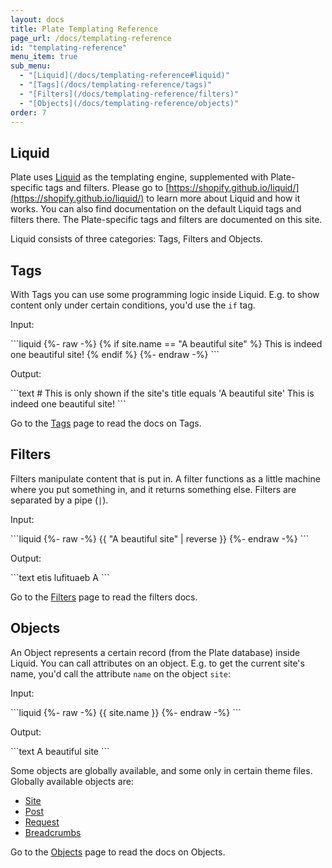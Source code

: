 ```yaml
---
layout: docs
title: Plate Templating Reference
page_url: /docs/templating-reference
id: "templating-reference"
menu_item: true
sub_menu:
  - "[Liquid](/docs/templating-reference#liquid)"
  - "[Tags](/docs/templating-reference/tags)"
  - "[Filters](/docs/templating-reference/filters)"
  - "[Objects](/docs/templating-reference/objects)"
order: 7
---
```


## Liquid

Plate uses [Liquid](https://shopify.github.io/liquid/) as the templating engine, supplemented with Plate-specific tags and filters. Please go to [https://shopify.github.io/liquid/](https://shopify.github.io/liquid/) to learn more about Liquid and how it works. You can also find documentation on the default Liquid tags and filters there. The Plate-specific tags and filters are documented on this site.

Liquid consists of three categories: Tags, Filters and Objects.

## Tags
With Tags you can use some programming logic inside Liquid. E.g. to show content only under certain conditions, you'd use the `if` tag.

<p class='no-margin'>Input:</p>
```liquid
{%- raw -%}
  {% if site.name == "A beautiful site" %}
    This is indeed one beautiful site!
  {% endif %}
{%- endraw -%}
```

<p class='no-margin'>Output:</p>
```text
# This is only shown if the site's title equals 'A beautiful site'
This is indeed one beautiful site!
```

Go to the [Tags](/docs/templating-reference/tags) page to read the docs on Tags.

## Filters
Filters manipulate content that is put in. A filter functions as a little machine where you put something in, and it returns something else. Filters are separated by a pipe (`|`).

<p class='no-margin'>Input:</p>
```liquid
{%- raw -%}
{{ "A beautiful site" | reverse }}
{%- endraw -%}
```

<p class='no-margin'>Output:</p>
```text
etis lufituaeb A
```

Go to the [Filters](/docs/templating-reference/filters) page to read the filters docs.

## Objects
An Object represents a certain record (from the Plate database) inside Liquid. You can call attributes on an object. E.g. to get the current site's name, you'd call the attribute `name` on the object `site`:

<p class='no-margin'>Input:</p>
```liquid
{%- raw -%}
  {{ site.name }}
{%- endraw -%}
```

<p class='no-margin'>Output:</p>
```text
A beautiful site
```

Some objects are globally available, and some only in certain theme files. Globally available objects are:
- [Site](/docs/templating-reference/objects#site)
- [Post](/docs/templating-reference/objects#post)
- [Request](/docs/templating-reference/objects#request)
- [Breadcrumbs](/docs/templating-reference/objects#breadcrumbs)

Go to the [Objects](/docs/templating-reference/objects) page to read the docs on Objects.
